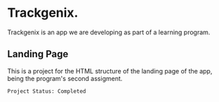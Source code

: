 # Trackgenix.
Trackgenix is an app we are developing as part of a learning program.
 
## Landing Page
This is a project for the HTML structure of the landing page of the app, being the program's second assigment.

```
Project Status: Completed
```



